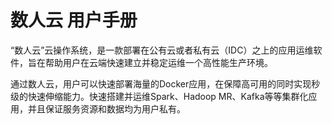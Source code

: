 # 数人云 用户手册

“数人云”云操作系统，是一款部署在公有云或者私有云（IDC）之上的应用运维软件，旨在帮助用户在云端快速建立并稳定运维一个高性能生产环境。

通过数人云，用户可以快速部署海量的Docker应用，在保障高可用的同时实现秒级的快速伸缩能力。快速搭建并运维Spark、Hadoop MR、Kafka等等集群化应用，并且保证服务资源和数据均为用户私有。
